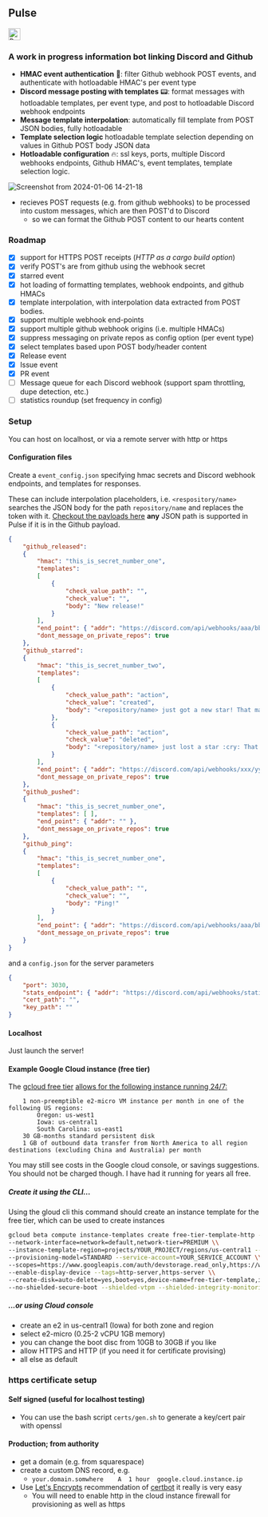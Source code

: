 ## Pulse 
<a href="https://discord.gg/SBeMPQtuB5">
<img width="auto" height="24px" src=https://pulse.jerboa.app:3030/badge alt="Pulse status badge, with a link to the Discord channel. If this text is visible Pulse is sleeping."></img>
</p>
</a>

### A work in progress information bot linking Discord and Github

- **HMAC event authentication** 🔐: filter Github webhook POST events, and authenticate with hotloadable HMAC's per event type
- **Discord message posting with templates** 📟: format messages with hotloadable templates, per event type, and post to hotloadable Discord webhook endpoints
- **Message template interpolation**: automatically fill template from POST JSON bodies, fully hotloadable 
- **Template selection logic** hotloadable template selection depending on values in Github POST body JSON data
- **Hotloadable configuration** 🔥: ssl keys, ports, multiple Discord webhooks endpoints, Github HMAC's, event templates, template selection logic.   

![Screenshot from 2024-01-06 14-21-18](https://github.com/JerboaBurrow/Pulse/assets/84378622/34a58459-a51d-4c80-9d1a-07d6f98551eb)

- recieves POST requests (e.g. from github webhooks) to be processed into custom messages, which are then POST'd to Discord
    - so we can format the Github POST content to our hearts content
 
### Roadmap

- [x] support for HTTPS POST receipts (*HTTP as a cargo build option*)
- [x] verify POST's are from github using the webhook secret
- [x] starred event
- [x] hot loading of formatting templates, webhook endpoints, and github HMACs
- [x] template interpolation, with interpolation data extracted from POST bodies.
- [x] support multiple webhook end-points
- [x] support multiple github webhook origins (i.e. multiple HMACs)
- [x] suppress messaging on private repos as config option (per event type)
- [x] select templates based upon POST body/header content
- [x] Release event
- [x] Issue event
- [x] PR event
- [ ] Message queue for each Discord webhook (support spam throttling, dupe detection, etc.)
- [ ] statistics roundup (set frequency in config)

### Setup

You can host on localhost, or via a remote server with http or https

#### Configuration files

Create a ```event_config.json``` specifying hmac secrets and Discord webhook endpoints, and templates for responses. 

These can include interpolation placeholders, i.e. ```<respository/name>``` searches the JSON body for the path ```repository/name``` and replaces the token with it. [Checkout the payloads here](https://docs.github.com/en/webhooks/webhook-events-and-payloads) **any** JSON path is supported in Pulse if it is in the Github payload.

```json
{
    "github_released":
    {
        "hmac": "this_is_secret_number_one",
        "templates":
        [ 
            {
                "check_value_path": "",
                "check_value": "",
                "body": "New release!"
            }
        ],
        "end_point": { "addr": "https://discord.com/api/webhooks/aaa/bbb" },
        "dont_message_on_private_repos": true
    },
    "github_starred":
    {
        "hmac": "this_is_secret_number_two",
        "templates":
        [
            {
                "check_value_path": "action",
                "check_value": "created",
                "body": "<repository/name> just got a new star! That makes <repository/stargazers_count>"
            },
            {
                "check_value_path": "action",
                "check_value": "deleted",
                "body": "<repository/name> just lost a star :cry: That makes <repository/stargazers_count>"
            }
        ],
        "end_point": { "addr": "https://discord.com/api/webhooks/xxx/yyy" },
        "dont_message_on_private_repos": true
    },
    "github_pushed":
    {
        "hmac": "this_is_secret_number_one",
        "templates": [ ],
        "end_point": { "addr": "" },
        "dont_message_on_private_repos": true
    },
    "github_ping":
    {
        "hmac": "this_is_secret_number_one",
        "templates":
        [
            {
                "check_value_path": "",
                "check_value": "",
                "body": "Ping!"
            }
        ],
        "end_point": { "addr": "https://discord.com/api/webhooks/aaa/bbb" },
        "dont_message_on_private_repos": true
    }
}
```

and a ```config.json``` for the server parameters

```json
{
    "port": 3030,
    "stats_endpoint": { "addr": "https://discord.com/api/webhooks/statistics/webhook" },
    "cert_path": "",
    "key_path": ""
}
```

#### Localhost

Just launch the server!

#### Example Google Cloud instance (free tier)

The [gcloud free tier](https://cloud.google.com/free?hl=en) [allows for the following instance running 24/7:](https://cloud.google.com/free/docs/free-cloud-features#compute)

```
    1 non-preemptible e2-micro VM instance per month in one of the following US regions:
        Oregon: us-west1
        Iowa: us-central1
        South Carolina: us-east1
    30 GB-months standard persistent disk
    1 GB of outbound data transfer from North America to all region destinations (excluding China and Australia) per month

```

You may still see costs in the Google cloud console, or savings suggestions. You should not be charged though. I have had it running for years all free.

##### Create it using the CLI...

Using the gloud cli this command should create an instance template for the free tier, which can be used to create instances

```bash
gcloud beta compute instance-templates create free-tier-template-http --project=YOUR_PROJECT --machine-type=e2-micro \\
--network-interface=network=default,network-tier=PREMIUM \\
--instance-template-region=projects/YOUR_PROJECT/regions/us-central1 --maintenance-policy=MIGRATE \\
--provisioning-model=STANDARD --service-account=YOUR_SERVICE_ACCOUNT \\
--scopes=https://www.googleapis.com/auth/devstorage.read_only,https://www.googleapis.com/auth/logging.write,https://www.googleapis.com/auth/monitoring.write,https://www.googleapis.com/auth/servicecontrol,https://www.googleapis.com/auth/service.management.readonly,https://www.googleapis.com/auth/trace.append \\
--enable-display-device --tags=http-server,https-server \\
--create-disk=auto-delete=yes,boot=yes,device-name=free-tier-template,image=projects/debian-cloud/global/images/debian-11-bullseye-v20220719,mode=rw,size=30,type=pd-standard 
--no-shielded-secure-boot --shielded-vtpm --shielded-integrity-monitoring --reservation-affinity=any
```

##### ...or using Cloud console

- create an e2 in us-central1 (Iowa) for both zone and region
- select e2-micro (0.25-2 vCPU 1GB memory)
- you can change the boot disc from 10GB to 30GB if you like
- allow HTTPS and HTTP (if you need it for certificate provising)
- all else as default

### https certificate setup

#### Self signed (useful for localhost testing)

- You can use the bash script ```certs/gen.sh``` to generate a key/cert pair with openssl

#### Production; from authority

- get a domain (e.g. from squarespace)
- create a custom DNS record, e.g.
    - ```your.domain.somwhere    A	1 hour	google.cloud.instance.ip ```
- Use [Let's Encrypts](https://letsencrypt.org/) recommendation of [certbot](https://certbot.eff.org/) it really is very easy
    - You will need to enable http in the cloud instance firewall for provisioning as well as https
